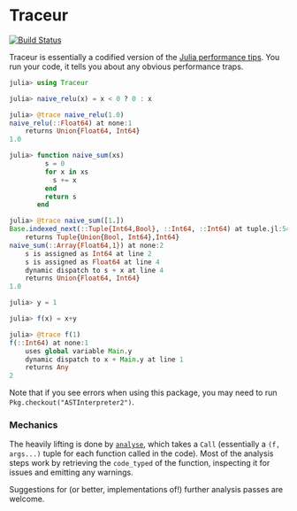 # Traceur

[![Build Status](https://travis-ci.org/MikeInnes/Traceur.jl.svg?branch=master)](https://travis-ci.org/MikeInnes/Traceur.jl)

Traceur is essentially a codified version of the [Julia performance tips](https://docs.julialang.org/en/stable/manual/performance-tips/). You run your code, it tells you about any obvious performance traps.

```julia
julia> using Traceur

julia> naive_relu(x) = x < 0 ? 0 : x

julia> @trace naive_relu(1.0)
naive_relu(::Float64) at none:1
    returns Union{Float64, Int64}
1.0

julia> function naive_sum(xs)
         s = 0
         for x in xs
           s += x
         end
         return s
       end

julia> @trace naive_sum([1.])
Base.indexed_next(::Tuple{Int64,Bool}, ::Int64, ::Int64) at tuple.jl:54
    returns Tuple{Union{Bool, Int64},Int64}
naive_sum(::Array{Float64,1}) at none:2
    s is assigned as Int64 at line 2
    s is assigned as Float64 at line 4
    dynamic dispatch to s + x at line 4
    returns Union{Float64, Int64}
1.0

julia> y = 1

julia> f(x) = x+y

julia> @trace f(1)
f(::Int64) at none:1
    uses global variable Main.y
    dynamic dispatch to x + Main.y at line 1
    returns Any
2
```

Note that if you see errors when using this package, you may need to run `Pkg.checkout("ASTInterpreter2")`.

### Mechanics

The heavily lifting is done by [`analyse`](https://github.com/MikeInnes/Traceur.jl/blob/a107a2d9646675441e4e7c8d5f3be14d8bae86ad/src/analysis.jl#L127), which takes a `Call` (essentially a `(f, args...)` tuple for each function called in the code). Most of the analysis steps work by retrieving the `code_typed` of the function, inspecting it for issues and emitting any warnings.

Suggestions for (or better, implementations of!) further analysis passes are welcome.
